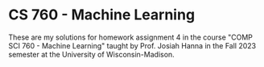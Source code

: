 # CS 760 - Machine Learning

These are my solutions for homework assignment 4 in the course "COMP SCI 760 - Machine Learning" taught by Prof. Josiah Hanna in the Fall 2023 semester at the University of Wisconsin-Madison.
